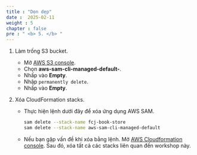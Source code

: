 ```yaml
---
title : "Dọn dẹp"
date :  2025-02-11
weight : 5
chapter : false
pre : " <b> 5. </b> "
---
```


1. Làm trống S3 bucket.
    - Mở [AWS S3 console](https://s3.console.aws.amazon.com/s3/buckets?region=us-east-1).
    - Chọn **aws-sam-cli-managed-default-**.
    - Nhấp vào **Empty**.
    - Nhập ``permanently delete``.
    - Nhấp vào **Empty**.

2. Xóa CloudFormation stacks.
    - Thực hiện lệnh dưới đây để xóa ứng dụng AWS SAM.

      ```bash
      sam delete --stack-name fcj-book-store
      sam delete --stack-name aws-sam-cli-managed-default
      ```

    - Nếu bạn gặp vấn đề khi xóa bằng lệnh. Mở [AWS Cloudformation console](https://us-east-1.console.aws.amazon.com/cloudformation/home?region=us-east-1#/getting-started). Sau đó, xóa tất cả các stacks liên quan đến workshop này.
